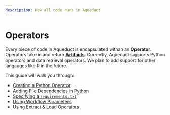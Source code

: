 ```yaml
---
description: How all code runs in Aqueduct
---
```


# Operators

Every piece of code in Aqueduct is encapsulated withan an **Operator**. Operators take in and return [**Artifacts**](artifacts/). Currently, Aqueduct supports Python operators and data retrieval operators. We plan to add support for other langauges like R in the future.&#x20;

This guide will walk you through:

* [Creating a Python Operator](operators/creating-a-python-operator.md)
* [Adding File Dependencies in Python](operators/file-dependencies-in-python.md)
* [Specifying a `requirements.txt`](operators/specifying-a-requirements.txt.md)``
* [Using Workflow Parameters](operators/using-workflow-parameters.md)
* [Using Extract & Load Operators](operators/using-extract-and-load-operators.md)
